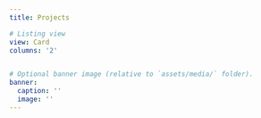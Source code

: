 ```yaml
---
title: Projects

# Listing view
view: Card
columns: '2'


# Optional banner image (relative to `assets/media/` folder).
banner:
  caption: ''
  image: ''
---
```

